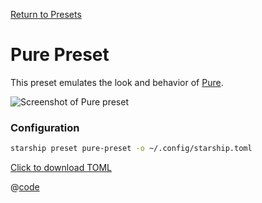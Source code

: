 [Return to Presets](./README.md#pure)

# Pure Preset

This preset emulates the look and behavior of [Pure](https://github.com/sindresorhus/pure).

![Screenshot of Pure preset](/presets/img/pure-preset.png)

### Configuration

```sh
starship preset pure-preset -o ~/.config/starship.toml
```

[Click to download TOML](/presets/toml/pure-preset.toml)

@[code](../.vuepress/public/presets/toml/pure-preset.toml)
